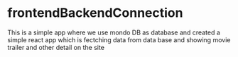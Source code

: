 # frontendBackendConnection

This is a simple app where we use mondo DB as database and created a simple react app which is fectching data from data base and showing movie trailer 
and other detail on the site
